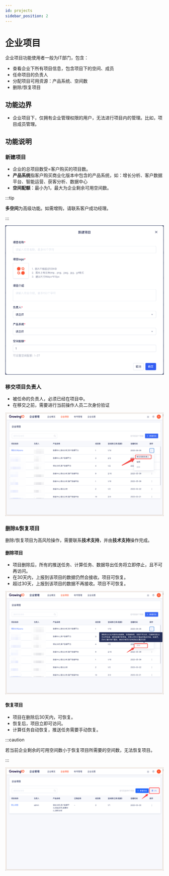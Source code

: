 ```yaml
---
id: projects
sidebar_position: 2
---
```


# 企业项目

企业项目功能使用者一般为IT部门，包含：

* 查看企业下所有项目信息，包含项目下的空间、成员
* 任命项目的负责人
* 分配项目可用资源：产品系统、空间数
* 删除/恢复项目

## 功能边界

* 企业项目下，仅拥有企业管理权限的用户，无法进行项目内的管理。比如，项目成员管理。

## 功能说明

### 新建项目

* 企业的总项目数受=客户购买的项目数。
* **产品系统**指客户购买商业化版本中包含的产品系统，如：增长分析、客户数据平台、智能运营、获客分析、数据中心
* **空间配额**：最小为1，最大为企业剩余可用空间数。

:::tip

**多空间**为高级功能。如需增购，请联系客户成功经理。

:::

![图 10](/img/xinjianxiangmu_projects.png)  

### 移交项目负责人

* 被任命的负责人，必须已经在项目中。
* 在移交之前，需要进行当前操作人员二次身份验证
  
![图 5](/img/yijiaofuzeren_projects.png)  


### 删除&恢复项目

删除/恢复项目为高风险操作，需要联系**技术支持**，并由**技术支持**操作完成。

#### 删除项目

* 项目删除后，所有的推送任务、计算任务、数据导出任务将立即停止，且不可再访问。
* 在30天内，上报到该项目的数据仍然会接收。项目可恢复。
* 超过30天，上报到该项目的数据不再接收。项目不可恢复。

![图 6](/img/shanchuxiangmu_projects.png)  


#### 恢复项目

* 项目在删除后30天内，可恢复。
* 恢复后，项目立即可访问。
* 计算任务自动恢复，推送任务需要手动恢复。

:::caution

若当前企业剩余的可用空间数小于恢复项目所需要的空间数，无法恢复项目。

:::

![图 7](/img/huifuxiangmu_projects.png)  


